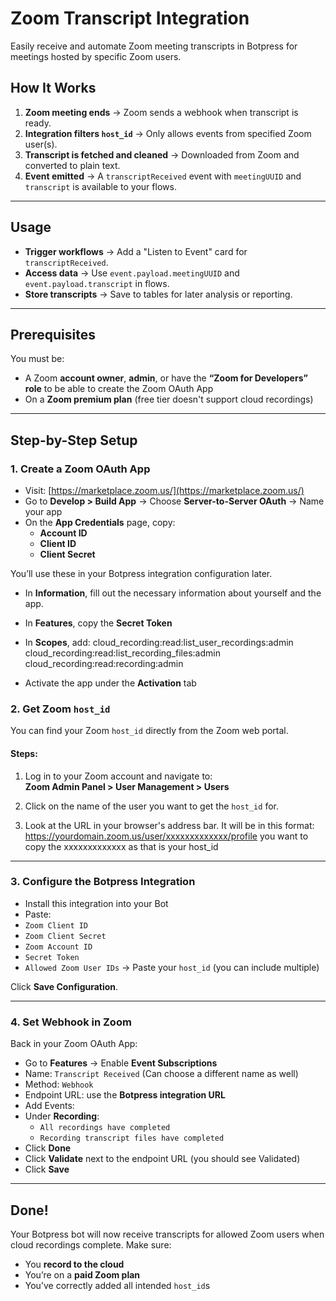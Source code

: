 # Zoom Transcript Integration

Easily receive and automate Zoom meeting transcripts in Botpress for meetings hosted by specific Zoom users.

## How It Works

1. **Zoom meeting ends** → Zoom sends a webhook when transcript is ready.
2. **Integration filters `host_id`** → Only allows events from specified Zoom user(s).
3. **Transcript is fetched and cleaned** → Downloaded from Zoom and converted to plain text.
4. **Event emitted** → A `transcriptReceived` event with `meetingUUID` and `transcript` is available to your flows.

---

## Usage

- **Trigger workflows** → Add a "Listen to Event" card for `transcriptReceived`.
- **Access data** → Use `event.payload.meetingUUID` and `event.payload.transcript` in flows.
- **Store transcripts** → Save to tables for later analysis or reporting.

---

## Prerequisites

You must be:

- A Zoom **account owner**, **admin**, or have the **“Zoom for Developers” role** to be able to create the Zoom OAuth App
- On a **Zoom premium plan** (free tier doesn't support cloud recordings)

---

## Step-by-Step Setup

### 1. Create a Zoom OAuth App

- Visit: [https://marketplace.zoom.us/](https://marketplace.zoom.us/)
- Go to **Develop > Build App** → Choose **Server-to-Server OAuth** → Name your app
- On the **App Credentials** page, copy:
  - **Account ID**
  - **Client ID**
  - **Client Secret**

You’ll use these in your Botpress integration configuration later.

- In **Information**, fill out the necessary information about yourself and the app.
- In **Features**, copy the **Secret Token**
- In **Scopes**, add:
  cloud_recording:read:list_user_recordings:admin
  cloud_recording:read:list_recording_files:admin
  cloud_recording:read:recording:admin

- Activate the app under the **Activation** tab

### 2. Get Zoom `host_id`

You can find your Zoom `host_id` directly from the Zoom web portal.

#### Steps:

1. Log in to your Zoom account and navigate to:  
   **Zoom Admin Panel > User Management > Users**

2. Click on the name of the user you want to get the `host_id` for.

3. Look at the URL in your browser's address bar. It will be in this format:
   https://yourdomain.zoom.us/user/xxxxxxxxxxxxx/profile you want to copy the xxxxxxxxxxxxx as that is your host_id

---

### 3. Configure the Botpress Integration

- Install this integration into your Bot
- Paste:
- `Zoom Client ID`
- `Zoom Client Secret`
- `Zoom Account ID`
- `Secret Token`
- `Allowed Zoom User IDs` → Paste your `host_id` (you can include multiple)

Click **Save Configuration**.

---

### 4. Set Webhook in Zoom

Back in your Zoom OAuth App:

- Go to **Features** → Enable **Event Subscriptions**
- Name: `Transcript Received` (Can choose a different name as well)
- Method: `Webhook`
- Endpoint URL: use the **Botpress integration URL**
- Add Events:
- Under **Recording**:
  - `All recordings have completed`
  - `Recording transcript files have completed`
- Click **Done**
- Click **Validate** next to the endpoint URL (you should see Validated)
- Click **Save**

---

## Done!

Your Botpress bot will now receive transcripts for allowed Zoom users when cloud recordings complete. Make sure:

- You **record to the cloud**
- You’re on a **paid Zoom plan**
- You’ve correctly added all intended `host_id`s
